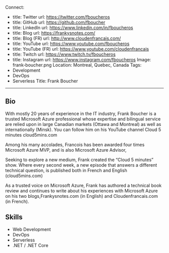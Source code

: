 Connect:
  - title: Twitter
    url: https://twitter.com/fboucheros
  - title: GitHub
    url: https://github.com/fboucher
  - title: LinkedIn
    url: https://www.linkedin.com/in/fboucheros
  - title: Blog
    url: https://frankysnotes.com/
  - title: Blog (FR)
    url: http://www.cloudenfrancais.com/
  - title: YouTube
    url: https://www.youtube.com/fboucheros
  - title: YouTube (FR)
    url: https://www.youtube.com/cloudenfrancais
  - title: Twitch
    url: https://www.twitch.tv/fboucheros
  - title: Instagram
    url: https://www.instagram.com/fboucheros
Image: frank-boucher.png
Location: Montreal, Quebec, Canada
Tags:
  - Development
  - DevOps
  - Serverless
Title: Frank Boucher
---
## Bio
With mostly 20 years of experience in the IT industry, Frank Boucher is a trusted Microsoft Azure professional whose expertise and bilingual service are relied upon in large Canadian markets (Ottawa and Montreal) as well as internationally (Minsk). You can follow him on his YouTube channel Cloud 5 minutes cloud5mins.com

Among his many accolades, Francois has been awarded four times Microsoft Azure MVP, and is also Microsoft Azure Advisor,

Seeking to explore a new medium, Frank created the “Cloud 5 minutes” show. Where every second week, a new episode that answers a different technical question, is published both in French and English (cloud5mins.com)

As a trusted voice on Microsoft Azure, Frank has authored a technical book review and continues to write about his experiences with Microsoft Azure on his two blogs,Frankysnotes.com (in English) and Cloudenfrancais.com (in French).

## Skills
* Web Development
* DevOps
* Serverless
* .NET / .NET Core
